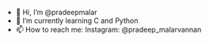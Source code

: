 - 👋 Hi, I’m @pradeepmalar
- 🌱 I’m currently learning C and Python
- 📫 How to reach me: Instagram: @pradeep_malarvannan

<!---
pradeepmalar/pradeepmalar is a ✨ special ✨ repository because its `README.md` (this file) appears on your GitHub profile.
You can click the Preview link to take a look at your changes.
--->

